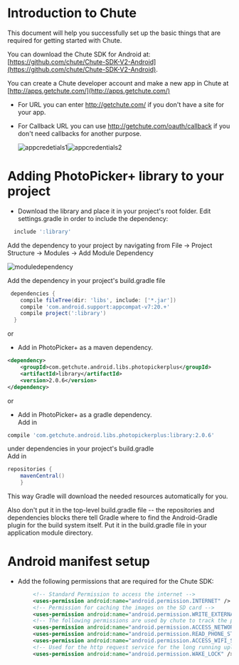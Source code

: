 
Introduction to Chute
====  

This document will help you successfully set up the basic things that are required for
getting started with Chute.

You can download the Chute SDK for Android at:
[https://github.com/chute/Chute-SDK-V2-Android](https://github.com/chute/Chute-SDK-V2-Android).

You can create a Chute developer account and make a new app in Chute at [http://apps.getchute.com/](http://apps.getchute.com/)

- For URL you can enter http://getchute.com/ if you don't have a site for your app.
- For Callback URL you can use http://getchute.com/oauth/callback if you don't need callbacks for another purpose.
	
	![appcredetials1](/screenshots/appcredentials1.png)![appcredentials2](/screenshots/appcredentials2.png)  

  
Adding PhotoPicker+ library to your project
====  

* Download the library and place it in your project's root folder. 
  Edit settings.gradle in order to include the dependency:
```groovy
  include ':library'
```  
  Add the dependency to your project by navigating from File -> Project Structure -> Modules -> Add Module Dependency
  
  ![moduledependency](/screenshots/moduledependency)
  
  Add the dependency in your project's build.gradle file
```groovy  
 dependencies {
    compile fileTree(dir: 'libs', include: ['*.jar'])
    compile 'com.android.support:appcompat-v7:20.+'
    compile project(':library')
  }
``` 

or

* Add in PhotoPicker+ as a maven dependency.
``` xml
<dependency>
	<groupId>com.getchute.android.libs.photopickerplus</groupId>
	<artifactId>library</artifactId>
	<version>2.0.6</version>
</dependency>
```

or
 
* Add in PhotoPicker+ as a gradle dependency.   
 Add in 
``` groovy
compile 'com.getchute.android.libs.photopickerplus:library:2.0.6'
```
under dependencies in your project's build.gradle   
 Add in 
``` groovy 
repositories { 
    mavenCentral()
    }
```
 This way Gradle will download the needed resources automatically for you.
 
 Also don't put it in the top-level build.gradle file -- the repositories and dependencies blocks there tell Gradle where to find the Android-Gradle plugin for the build system itself. Put it in the build.gradle file in your application module directory.
    
Android manifest setup
====

* Add the following permissions that are required for the Chute SDK:

``` xml
        <!-- Standard Permission to access the internet -->
        <uses-permission android:name="android.permission.INTERNET" />  
        <!-- Permission for caching the images on the SD card -->
        <uses-permission android:name="android.permission.WRITE_EXTERNAL_STORAGE" />  
        <!-- The following permissions are used by chute to track the phone id and version to determine the device used for managing the uploads and users -->
        <uses-permission android:name="android.permission.ACCESS_NETWORK_STATE" />
        <uses-permission android:name="android.permission.READ_PHONE_STATE" />
        <uses-permission android:name="android.permission.ACCESS_WIFI_STATE" />
        <!-- Used for the http request service for the long running uploads. -->
        <uses-permission android:name="android.permission.WAKE_LOCK" />
```

